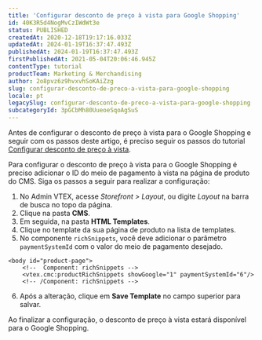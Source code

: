 ```yaml
---
title: 'Configurar desconto de preço à vista para Google Shopping'
id: 40K3R5d4NogMvCzIWdWt3e
status: PUBLISHED
createdAt: 2020-12-18T19:17:16.033Z
updatedAt: 2024-01-19T16:37:47.493Z
publishedAt: 2024-01-19T16:37:47.493Z
firstPublishedAt: 2021-05-04T20:06:46.945Z
contentType: tutorial
productTeam: Marketing & Merchandising
author: 2o8pvz6z9hvxvhSoKAiZzg
slug: configurar-desconto-de-preco-a-vista-para-google-shopping
locale: pt
legacySlug: configurar-desconto-de-preco-a-vista-para-google-shopping
subcategoryId: 3pGCbMh80UueoeSqoAgSuS
---
```


Antes de configurar o desconto de preço à vista para o Google Shopping e seguir com os passos deste artigo, é preciso seguir os passos do tutorial [Configurar desconto de preço à vista](https://help.vtex.com/pt/tutorial/configurar-desconto-de-preco-a-vista--7Lfcj9Wb5dpYfA2gKkACIt#).

Para configurar o desconto de preço à vista para o Google Shopping é preciso adicionar o ID do meio de pagamento à vista na página de produto do CMS. Siga os passos a seguir para realizar a configuração:

1. No Admin VTEX, acesse *Storefront > Layout*, ou digite *Layout* na barra de busca no topo da página.
2. Clique na pasta __CMS__.
3. Em seguida, na pasta __HTML Templates__.
4. Clique no template da sua página de produto na lista de templates.
5. No componente `richSnippets`, você deve adicionar o parâmetro `paymentSystemId` com o valor do meio de pagamento desejado.

```
<body id="product-page">
    <!--  Component: richSnippets -->
    <vtex.cmc:productRichSnippets showGoogle="1" paymentSystemId="6"/>
    <!-- /Component: richSnippets -->
```

6. Após a alteração, clique em __Save Template__ no campo superior para salvar.

Ao finalizar a configuração, o desconto de preço à vista estará disponível para o Google Shopping. 
